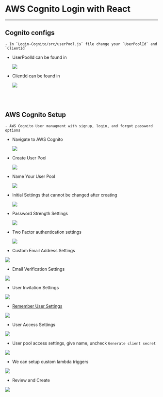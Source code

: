 # AWS Cognito Login with React

---

## Cognito configs

    - In `Login-Cognito/src/userPool.js` file change your `UserPoolId` and `ClientId`

- UserPoolId can be found in
  <p>
    <img src="https://github.com/edo92/AWS-Cognito-User-Managment-React/blob/docs/images/poolid.png"/>
  </p>

- ClientId can be found in
  <p>
    <img src="https://github.com/edo92/AWS-Cognito-User-Managment-React/blob/docs/images/app-client-settings-clientid.png"/>
  </p>

<br/>
<br/>

## AWS Cognito Setup

    - AWS Cognito User managment with signup, login, and forgot password options

- Navigate to AWS Cognito
  <p>
    <img src="https://github.com/edo92/AWS-Cognito-User-Managment-React/blob/docs/images/goto-cognito.png"/>
  </p>

- Create User Pool
  <p>
    <img src="https://github.com/edo92/AWS-Cognito-User-Managment-React/blob/docs/images/create-user-pool.png"/>
  </p>

- Name Your User Pool
  <p>
    <img src="https://github.com/edo92/AWS-Cognito-User-Managment-React/blob/docs/images/name-user-pool.png"/>
  </p>

- Initial Settings that cannot be changed after creating
  <p>
    <img src="https://github.com/edo92/AWS-Cognito-User-Managment-React/blob/docs/images/initial-settings.png"/>
  </p>

- Password Strength Settings
  <p>
    <img src="https://github.com/edo92/AWS-Cognito-User-Managment-React/blob/docs/images/password-strength-settings.png"/>
  </p>

- Two Factor authentication settings
  <p>
    <img src="https://github.com/edo92/AWS-Cognito-User-Managment-React/blob/docs/images/two-factor-authentication-setitngs.png"/>
  </p>

- Custom Email Address Settings
<p>
   <img src="https://github.com/edo92/AWS-Cognito-User-Managment-React/blob/docs/images/custom-email-settings.png"/>
 </p>

- Email Verification Settings
<p>
   <img src="https://github.com/edo92/AWS-Cognito-User-Managment-React/blob/docs/images/email-verification-settings.png"/>
 </p>

- User Invitation Settings
<p>
   <img src="https://github.com/edo92/AWS-Cognito-User-Managment-React/blob/docs/images/user-initation-settings.png"/>
 </p>

- [Remember User Settings](https://aws.amazon.com/premiumsupport/knowledge-center/cognito-user-pool-remembered-devices/)
<p>
   <img src="https://github.com/edo92/AWS-Cognito-User-Managment-React/blob/docs/images/remember-user-settins.png"/>
 </p>

- User Access Settings
<p>
   <img src="https://github.com/edo92/AWS-Cognito-User-Managment-React/blob/docs/images/user-access-settings.png"/>
 </p>

- User pool access settings, give name, uncheck `Generate client secret` 
<p>
    <img src="https://github.com/edo92/AWS-Cognito-User-Managment-React/blob/docs/images/user-pool-access-settings.png"/>
 </p>


- We can setup custom lambda triggers
<p>
    <img src="https://github.com/edo92/AWS-Cognito-User-Managment-React/blob/docs/images/custom-triggers-settings.png"/>
 </p>

- Review and Create
<p>
    <img src="https://github.com/edo92/AWS-Cognito-User-Managment-React/blob/docs/images/review-create.png">
 </p>

